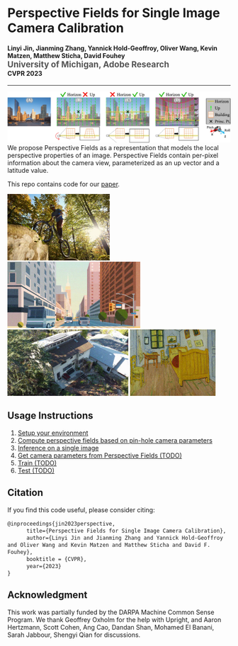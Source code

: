 Perspective Fields for Single Image Camera Calibration
================================================================

<h4>
Linyi Jin, Jianming Zhang, Yannick Hold-Geoffroy, Oliver Wang, Kevin Matzen, Matthew Sticha, David Fouhey
</br>
<span style="font-size: 14pt; color: #555555">
University of Michigan, Adobe Research
</span>
</br>
CVPR 2023
</h4>
<hr>

![alt text](assets/teaser-field.jpg)
We propose Perspective Fields as a representation that models the local perspective properties of an image. Perspective Fields contain per-pixel information about the camera view, parameterized as an up vector and a latitude value.

This repo contains code for our [paper][0]. 


<img height="150" alt="swiping-1" src="assets/swiping-1.gif"> <img height="150" alt="swiping-2" src="assets/swiping-2.gif"> <img height="150" alt="swiping-3" src="assets/swiping-3.gif"> <img height="150" alt="swiping-4" src="assets/swiping-4.gif">



Usage Instructions
------------------

1. [Setup your environment][1]
2. [Compute perspective fields based on pin-hole camera parameters][2]
3. [Inference on a single image][3]
4. [Get camera parameters from Perspective Fields (TODO)][6]
5. [Train (TODO)][4]
6. [Test (TODO)][5]

[0]: https://arxiv.org/abs/2212.03239
[1]: ./docs/environment.md
[2]: ./jupyter-notebooks/camera2perspective.ipynb
[3]: ./docs/jupyter-notebooks/predict_perspective_fields.ipynb
[4]: README.md
[5]: README.md
[6]: README.md


Citation
--------
If you find this code useful, please consider citing:

```text
@inproceedings{jin2023perspective,
      title={Perspective Fields for Single Image Camera Calibration}, 
      author={Linyi Jin and Jianming Zhang and Yannick Hold-Geoffroy and Oliver Wang and Kevin Matzen and Matthew Sticha and David F. Fouhey},
      booktitle = {CVPR},
      year={2023}
}
```

Acknowledgment
--------------
This work was partially funded by the DARPA Machine Common Sense Program.
We thank Geoffrey Oxholm for the help with
Upright, and Aaron Hertzmann, Scott Cohen, 
Ang Cao, Dandan Shan, Mohamed El Banani, Sarah Jabbour, Shengyi Qian for discussions. 
